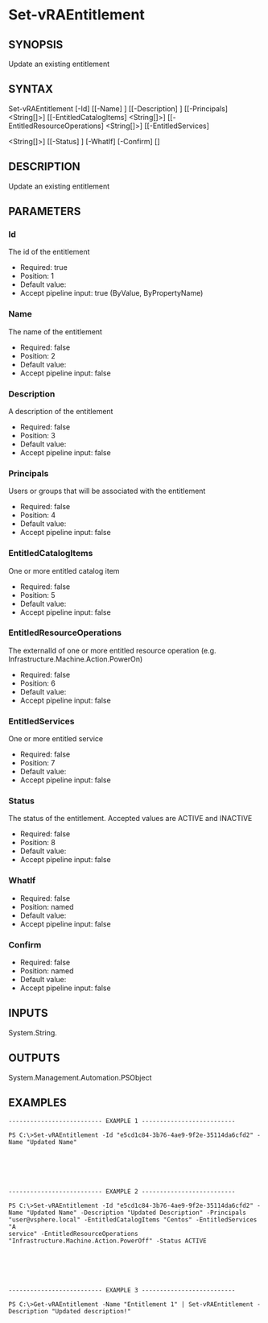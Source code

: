 # Set-vRAEntitlement

## SYNOPSIS
    
Update an existing entitlement

## SYNTAX
 Set-vRAEntitlement [-Id] <String> [[-Name] <String>] [[-Description] <String>] [[-Principals] <String[]>] [[-EntitledCatalogItems] <String[]>] [[-EntitledResourceOperations] <String[]>] [[-EntitledServices]  <String[]>] [[-Status] <String>] [-WhatIf] [-Confirm] [<CommonParameters>]     

## DESCRIPTION

Update an existing entitlement

## PARAMETERS


### Id

The id of the entitlement

* Required: true
* Position: 1
* Default value: 
* Accept pipeline input: true (ByValue, ByPropertyName)

### Name

The name of the entitlement

* Required: false
* Position: 2
* Default value: 
* Accept pipeline input: false

### Description

A description of the entitlement

* Required: false
* Position: 3
* Default value: 
* Accept pipeline input: false

### Principals

Users or groups that will be associated with the entitlement

* Required: false
* Position: 4
* Default value: 
* Accept pipeline input: false

### EntitledCatalogItems

One or more entitled catalog item

* Required: false
* Position: 5
* Default value: 
* Accept pipeline input: false

### EntitledResourceOperations

The externalId of one or more entitled resource operation (e.g. Infrastructure.Machine.Action.PowerOn)

* Required: false
* Position: 6
* Default value: 
* Accept pipeline input: false

### EntitledServices

One or more entitled service

* Required: false
* Position: 7
* Default value: 
* Accept pipeline input: false

### Status

The status of the entitlement. Accepted values are ACTIVE and INACTIVE

* Required: false
* Position: 8
* Default value: 
* Accept pipeline input: false

### WhatIf


* Required: false
* Position: named
* Default value: 
* Accept pipeline input: false

### Confirm


* Required: false
* Position: named
* Default value: 
* Accept pipeline input: false

## INPUTS

System.String.

## OUTPUTS

System.Management.Automation.PSObject

## EXAMPLES
```
-------------------------- EXAMPLE 1 --------------------------

PS C:\>Set-vRAEntitlement -Id "e5cd1c84-3b76-4ae9-9f2e-35114da6cfd2" -Name "Updated Name"






-------------------------- EXAMPLE 2 --------------------------

PS C:\>Set-vRAEntitlement -Id "e5cd1c84-3b76-4ae9-9f2e-35114da6cfd2" -Name "Updated Name" -Description "Updated Description" -Principals "user@vsphere.local" -EntitledCatalogItems "Centos" -EntitledServices "A 
service" -EntitledResourceOperations "Infrastructure.Machine.Action.PowerOff" -Status ACTIVE






-------------------------- EXAMPLE 3 --------------------------

PS C:\>Get-vRAEntitlement -Name "Entitlement 1" | Set-vRAEntitlement -Description "Updated description!"
```


